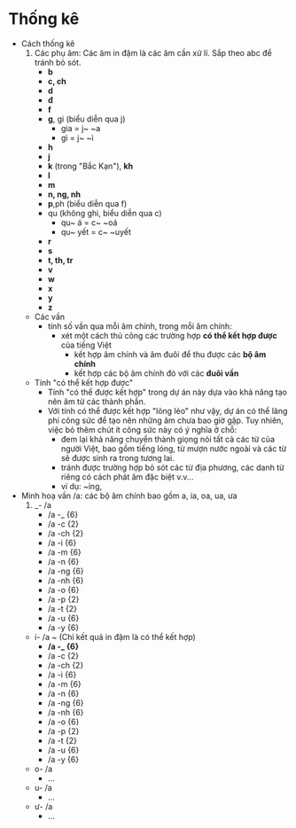 # Thống kê

* Cách thống kê
	1. Các phụ âm: Các âm in đậm là các âm cần xử lí. Sắp theo abc để tránh bỏ sót.
		* __b__
		* __c, ch__
		* __d__
		* __đ__
		* __f__
		* __g__, gi (biểu diễn qua j)
			* gia = j~ ~a
			* gì = j~ ~ì
		* __h__
		* __j__
		* __k__ (trong "Bắc Kạn"), __kh__
		* __l__
		* __m__
		* __n, ng, nh__
		* __p__,ph (biểu diễn qua f)
		* qu (không ghi, biểu diễn qua c)
			* qu~ á = c~ ~oá
			* qu~ yết = c~ ~uyết
		* __r__
		* __s__
		* __t, th, tr__
		* __v__
		* __w__
		* __x__
		* __y__
		* __z__
	* Các vần
		* tính số vần qua mỗi âm chính, trong mỗi âm chính:
			* xét một cách thủ công các trường hợp **có thể kết hợp được** của tiếng Việt
				* kết hợp âm chính và âm đuôi để thu được các **bộ âm chính**
				* kết hợp các bộ âm chính đó với các **đuôi vần**
	* Tính "có thể kết hợp được"
		* Tính "có thể được kết hợp" trong dự án này dựa vào khả năng tạo nên âm từ các thành phần.
		* Với tính có thể được kết hợp "lỏng lẻo" như vậy, dự án có thể lãng phí công sức để tạo nên những âm chưa bao giờ gặp. Tuy nhiên, việc bỏ thêm chút ít công sức này có ý nghĩa ở chỗ:
			* đem lại khả năng chuyển thành giọng nói tất cả các từ của người Việt, bao gồm tiếng lóng, từ mượn nước ngoài và các từ sẽ được sinh ra trong tương lai.
			* tránh được trường hợp bỏ sót các từ địa phương, các danh từ riêng có cách phát âm đặc biệt v.v...
			* ví dụ: ~ing, 
* Minh hoạ vần /a: các bộ âm chính bao gồm a, ia, oa, ua, ưa
	1. _- /a
		* /a -_ {6}
		* /a -c {2}
		* /a -ch {2}
		* /a -i {6}
		* /a -m {6}
		* /a -n {6}
		* /a -ng {6}
		* /a -nh {6}
		* /a -o {6}
		* /a -p {2}
		* /a -t {2}
		* /a -u {6}
		* /a -y {6}
	* i- /a ~ (Chỉ kết quả in đậm là có thể kết hợp)
		* **/a -_ {6}**
		* /a -c {2}
		* /a -ch {2}
		* /a -i {6}
		* /a -m {6}
		* /a -n {6}
		* /a -ng {6}
		* /a -nh {6}
		* /a -o {6}
		* /a -p {2}
		* /a -t {2}
		* /a -u {6}
		* /a -y {6}
	* o- /a
		* ...
	* u- /a
		* ...
	* ư- /a
		* ...
